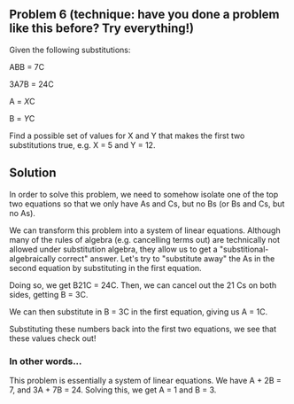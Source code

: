 ## Problem 6 (technique: have you done a problem like this before? Try everything!)

Given the following substitutions:

  ABB = 7C
  
  3A7B = 24C

  A = *X*C
  
  B = *Y*C
  
Find a possible set of values for X and Y that makes the first two substitutions true, e.g. X = 5 and Y = 12. 

## Solution

In order to solve this problem, we need to somehow isolate one of the top two equations so that we only have As and Cs, but no Bs (or Bs and Cs, but no As). 

We can transform this problem into a system of linear equations. Although many of the rules of algebra (e.g. cancelling terms out)  are technically not allowed under substitution algebra, they allow us to get a "substitional-algebraically correct" answer. Let's try to "substitute away" the As in the second equation by substituting in the first equation. 

Doing so, we get B21C = 24C. Then, we can cancel out the 21 Cs on both sides, getting B = 3C. 

We can then substitute in B = 3C in the first equation, giving us A = 1C. 

Substituting these numbers back into the first two equations, we see that these values check out!

### In other words...

This problem is essentially a system of linear equations. We have A + 2B = 7, and 3A + 7B = 24. Solving this, we get A = 1 and B = 3. 
